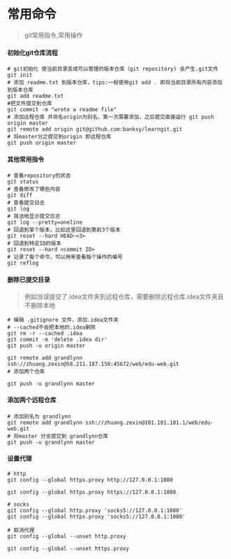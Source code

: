 # 常用命令
> git常用指令,常用操作
#### 初始化git仓库流程
```shell script
# git初始化 使当前目录变成可以管理的版本仓库（git repository) 会产生.git文件 
git init 
# 添加 readme.txt 到版本仓库，tips:一般使用git add . 即将当前目录所有内容添加到版本仓库
git add readme.txt
#把文件提交到仓库
git commit -m "wrote a readme file"
# 添加远程仓库 并命名origin为别名，第一次需要添加，之后提交直接运行 git push origin master
git remote add origin git@github.com:banksy/learngit.git
# 将master分之提交到origin 即远程仓库
git push origin master
```

#### 其他常用指令
```shell script
# 查看repository的状态
git status 
# 查看修改了哪些内容
git diff 
# 查看提交日志
git log 
# 简洁地显示提交日志
git log --pretty=oneline
# 回退到某个版本，比如这里回退到第前3个版本
git reset --hard HEAD~<3> 
# 回退到特定ID的版本
git reset --hard <commit ID>
# 记录了每个命令，可以用来查看每个操作的编号
git reflog
```

#### 删除已提交目录
> 例如当误提交了.idea文件夹到远程仓库，需要删除远程仓库.idea文件夹且不删除本地
```shell script
# 编辑 .gitignore 文件，添加.idea文件夹
# --cached不会把本地的.idea删除
git rm -r --cached .idea   
git commit -m 'delete .idea dir'
git push -u origin master

git remote add grandlynn ssh://zhuang.zexin@58.211.187.150:45672/web/edu-web.git
# 添加两个仓库

git push -u grandlynn master
```

#### 添加两个远程仓库
```shell script
# 添加别名为 grandlynn
git remote add grandlynn ssh://zhuang.zexin@101.101.101.1/web/edu-web.git
# 将master 分支提交到 grandlynn仓库
git push -u grandlynn master
```

#### 设置代理
```shell script
# http
git config --global https.proxy http://127.0.0.1:1080

git config --global https.proxy https://127.0.0.1:1080

# socks
git config --global http.proxy 'socks5://127.0.0.1:1080'
git config --global https.proxy 'socks5://127.0.0.1:1080'

# 取消代理
git config --global --unset http.proxy

git config --global --unset https.proxy
```
